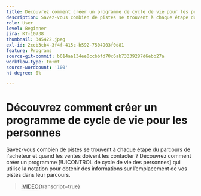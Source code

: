 ```yaml
---
title: Découvrez comment créer un programme de cycle de vie pour les personnes
description: Savez-vous combien de pistes se trouvent à chaque étape du parcours de l'acheteur et quand les ventes doivent les contacter ? Découvrez comment créer un programme [!UICONTROL de cycle de vie des personnes] qui utilise la notation pour obtenir des informations sur l’emplacement de vos pistes dans leur parcours.
role: User
level: Beginner
jira: KT-10738
thumbnail: 345422.jpeg
exl-id: 2ccb3cb4-3f4f-415c-b592-7504903f0d81
feature: Programs
source-git-commit: b614aa134ee0ccbbfd70c6ab73339287d6ebb27a
workflow-type: tm+mt
source-wordcount: '100'
ht-degree: 0%

---
```


# Découvrez comment créer un programme de cycle de vie pour les personnes

Savez-vous combien de pistes se trouvent à chaque étape du parcours de l&#39;acheteur et quand les ventes doivent les contacter ? Découvrez comment créer un programme [!UICONTROL de cycle de vie des personnes] qui utilise la notation pour obtenir des informations sur l’emplacement de vos pistes dans leur parcours.

>[!VIDEO](https://video.tv.adobe.com/v/3412254/?quality=12&learn=on&captions=fre_fr){transcript=true}
